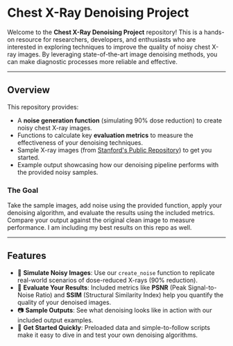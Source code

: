 # **Chest X-Ray Denoising Project**

Welcome to the **Chest X-Ray Denoising Project** repository! This is a hands-on resource for researchers, developers, and enthusiasts who are interested in exploring techniques to improve the quality of noisy chest X-ray images. By leveraging state-of-the-art image denoising methods, you can make diagnostic processes more reliable and effective.

---

## **Overview**

This repository provides:

- A **noise generation function** (simulating 90% dose reduction) to create noisy chest X-ray images.
- Functions to calculate key **evaluation metrics** to measure the effectiveness of your denoising techniques.
- Sample X-ray images (from [Stanford's Public Repository](https://stanfordmlgroup.github.io/competitions/chexpert/)) to get you started.
- Example output showcasing how our denoising pipeline performs with the provided noisy samples.

### **The Goal**
Take the sample images, add noise using the provided function, apply your denoising algorithm, and evaluate the results using the included metrics. Compare your output against the original clean image to measure performance.
I am including my best results on this repo as well.

---

## **Features**

- 🌟 **Simulate Noisy Images**: Use our `create_noise` function to replicate real-world scenarios of dose-reduced X-rays (90% reduction).
- 📏 **Evaluate Your Results**: Included metrics like **PSNR** (Peak Signal-to-Noise Ratio) and **SSIM** (Structural Similarity Index) help you quantify the quality of your denoised images.
- 📷 **Sample Outputs**: See what denoising looks like in action with our included output examples.
- 🚀 **Get Started Quickly**: Preloaded data and simple-to-follow scripts make it easy to dive in and test your own denoising algorithms.

